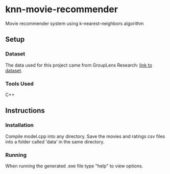 # knn-movie-recommender

Movie recommender system using k-nearest-neighbors algorithm

## Setup

### Dataset

The data used for this project came from GroupLens Research: [link to dataset](
https://grouplens.org/datasets/movielens).

### Tools Used

C++

## Instructions

### Installation

Compile model.cpp into any directory. Save the movies and ratings csv files into a folder called 'data' in the same directory.

### Running

When running the generated .exe file type "help" to view options.
